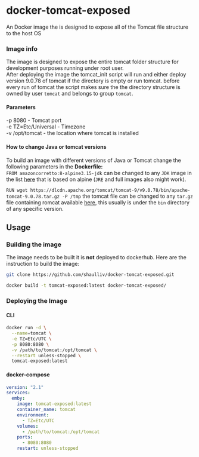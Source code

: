 # docker-tomcat-exposed
An Docker image the is designed to expose all of the Tomcat file structure to the host OS
### Image info
The image is designed to expose the entire tomcat folder structure for development purposes running under root user.<br>
After deploying the image the tomcat_init script will run and either deploy version 9.0.78 of tomcat if the directory is empty or run tomcat.
before every run of tomcat the script makes sure the the directory structure is owned by user `tomcat` and belongs to group `tomcat`.
#### Parameters
-p 8080 - Tomcat port<br>
-e TZ=Etc/Universal - Timezone<br>
-v /opt/tomcat - the location where tomcat is installed<br>

#### How to change Java or tomcat versions
To build an image with different versions of Java or Tomcat change the following parameters in the **Dockerfile:**<br>
`FROM amazoncorretto:8-alpine3.15-jdk` can be changed to any `JDK` image in the list [here](https://hub.docker.com/_/amazoncorretto) that is based on alpine (`JRE` and full images also might work).

`RUN wget https://dlcdn.apache.org/tomcat/tomcat-9/v9.0.78/bin/apache-tomcat-9.0.78.tar.gz -P /tmp` the tomcat file can be changed to any `tar.gz` file containing romcat available [here](https://dlcdn.apache.org/tomcat/), this usually is under the `bin` directory of any specific version.
## Usage
### Building the image
The image needs to be built it is **not** deployed to dockerhub.
Here are the instruction to build the image:
```bash
git clone https://github.com/shaulliv/docker-tomcat-exposed.git

docker build -t tomcat-exposed:latest docker-tomcat-exposed/
```
### Deploying the Image
#### CLI
```bash
docker run -d \
  --name=tomcat \
  -e TZ=Etc/UTC \
  -p 8080:8080 \
  -v /path/to/tomcat:/opt/tomcat \
  --restart unless-stopped \
  tomcat-exposed:latest
```

#### docker-compose
```yaml
version: "2.1"
services:
  emby:
    image: tomcat-exposed:latest
    container_name: tomcat
    environment:
      - TZ=Etc/UTC
    volumes:
      - /path/to/tomcat:/opt/tomcat 
    ports:
      - 8080:8080
    restart: unless-stopped
```
